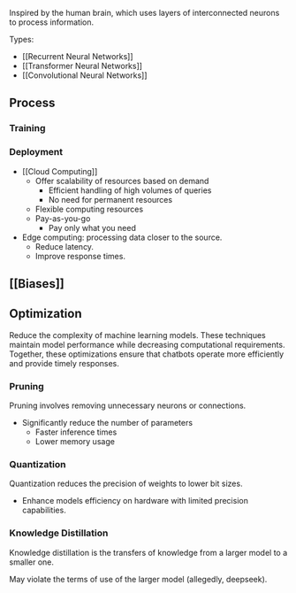 Inspired by the human brain, which uses layers of interconnected neurons to process information.

Types:
- [[Recurrent Neural Networks]]
- [[Transformer Neural Networks]]
- [[Convolutional Neural Networks]]

## Process

### Training

### Deployment

- [[Cloud Computing]]
	- Offer scalability of resources based on demand
		- Efficient handling of high volumes of queries
		- No need for permanent resources
	- Flexible computing resources
	- Pay-as-you-go
		- Pay only what you need
- Edge computing: processing data closer to the source.
	- Reduce latency.
	- Improve response times.

## [[Biases]]

## Optimization

Reduce the complexity of machine learning models.
These techniques maintain model performance while decreasing computational requirements.
Together, these optimizations ensure that chatbots operate more efficiently and provide timely responses.

### Pruning

Pruning involves removing unnecessary neurons or connections.

- Significantly reduce the number of parameters
	- Faster inference times
	- Lower memory usage

### Quantization

Quantization reduces the precision of weights to lower bit sizes.

- Enhance models efficiency on hardware with limited precision capabilities.

### Knowledge Distillation

Knowledge distillation is the transfers of knowledge from a larger model to a smaller one.

May violate the terms of use of the larger model (allegedly, deepseek).
